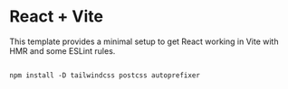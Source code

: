 # React + Vite

This template provides a minimal setup to get React working in Vite with HMR and some ESLint rules.

```Tailwind

npm install -D tailwindcss postcss autoprefixer
```